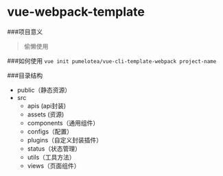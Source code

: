 # vue-webpack-template

###项目意义
> 偷懒使用

###如何使用
`vue init pumelotea/vue-cli-template-webpack project-name`

###目录结构

- public（静态资源）
- src
  - apis (api封装)
  - assets (资源)
  - components（通用组件）
  - configs（配置）
  - plugins（自定义封装插件）
  - status（状态管理）
  - utils（工具方法）
  - views（页面组件）
